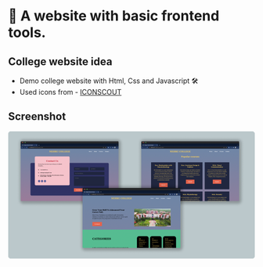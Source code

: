 # 📱 A website with basic frontend tools.

## College website idea

- Demo college website with Html, Css and Javascript 🛠
- Used icons from - [ICONSCOUT]("https://iconscout.com/")

## Screenshot

![App Screenshot](./Assets/image/preview%20(1).png)